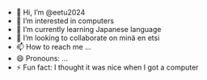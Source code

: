 - 👋 Hi, I’m @eetu2024
- 👀 I’m interested in computers
- 🌱 I’m currently learning Japanese language
- 💞️ I’m looking to collaborate on minä en etsi
- 📫 How to reach me ...
- 😄 Pronouns: ...
- ⚡ Fun fact: I thought it was nice when I got a computer

<!---
eetu2024/eetu2024 is a ✨ special ✨ repository because its `README.md` (this file) appears on your GitHub profile.
You can click the Preview link to take a look at your changes.
--->
